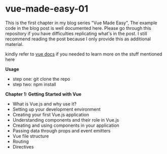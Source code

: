 # vue-made-easy-01

This is the first chapter in my blog series "Vue Made Easy", The example code in the blog post is well documented here. Please go through this repository if you have difficulties replicating what's in the post. I still recommend reading the post because I only provide this as additional material. 

kindly refer to [vue docs](https://v2.vuejs.org/v2/guide/) if you needed to learn more on the stuff mentioned here

**Usage**
- step one: git clone the repo
- step two: npm install

**Chapter 1: Getting Started with Vue**
- What is Vue.js and why use it?
- Setting up your development environment
- Creating your first Vue.js application
- Understanding components and their role in Vue.js
- Creating and using components in your application
- Passing data through props and event emitters
- Vue file structure
- Routing
- Directives
